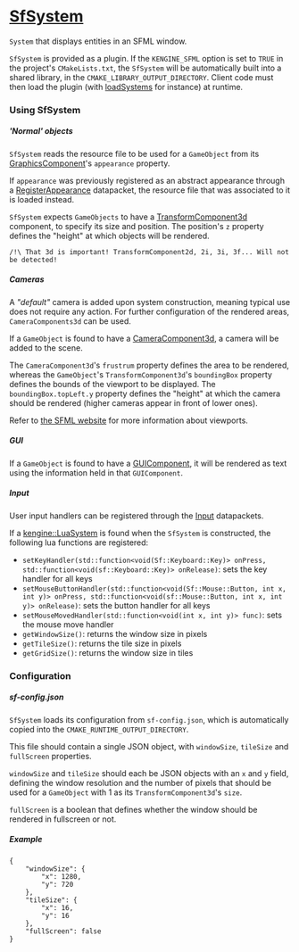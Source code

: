 # [SfSystem](SfSystem.hpp)

`System` that displays entities in an SFML window.

`SfSystem` is provided as a plugin. If the `KENGINE_SFML` option is set to `TRUE` in the project's `CMakeLists.txt`, the `SfSystem` will be automatically built into a shared library, in the `CMAKE_LIBRARY_OUTPUT_DIRECTORY`. Client code must then load the plugin (with [loadSystems](../../../SystemManager.md) for instance) at runtime.

### Using SfSystem

##### 'Normal' objects

`SfSystem` reads the resource file to be used for a `GameObject` from its [GraphicsComponent](../../components/GraphicsComponent.md)'s `appearance` property.

If `appearance` was previously registered as an abstract appearance through a [RegisterAppearance](../../packets/RegisterAppearance.hpp) datapacket, the resource file that was associated to it is loaded instead.

`SfSystem` expects `GameObjects` to have a [TransformComponent3d](../../components/TransformComponent.md) component, to specify its size and position. The position's `z` property defines the "height" at which objects will be rendered.

```
/!\ That 3d is important! TransformComponent2d, 2i, 3i, 3f... Will not be detected!
```

##### Cameras

A *"default"* camera is added upon system construction, meaning typical use does not require any action. For further configuration of the rendered areas, `CameraComponents3d` can be used.

If a `GameObject` is found to have a [CameraComponent3d](../../components/CameraComponent.hpp), a camera will be added to the scene.

 The `CameraComponent3d`'s `frustrum` property defines the area to be rendered, whereas the `GameObject`'s `TransformComponent3d`'s `boundingBox` property defines the bounds of the viewport to be displayed. The `boundingBox.topLeft.y` property defines the "height" at which the camera should be rendered (higher cameras appear in front of lower ones).

Refer to [the SFML website](https://www.sfml-dev.org/tutorials/2.0/graphics-view.php) for more information about viewports.

##### GUI

If a `GameObject` is found to have a [GUIComponent](../../components/GUIComponent.md), it will be rendered as text using the information held in that `GUIComponent`.

##### Input

User input handlers can be registered through the [Input](../../packets/Input.hpp) datapackets.

If a [kengine::LuaSystem](../../systems/LuaSystem.md) is found when the `SfSystem` is constructed, the following lua functions are registered:

* `setKeyHandler(std::function<void(Sf::Keyboard::Key)> onPress, std::function<void(sf::Keyboard::Key)> onRelease)`: sets the key handler for all keys
* `setMouseButtonHandler(std::function<void(Sf::Mouse::Button, int x, int y)> onPress, std::function<void(sf::Mouse::Button, int x, int y)> onRelease)`: sets the button handler for all keys
* `setMouseMovedHandler(std::function<void(int x, int y)> func)`: sets the mouse move handler
* `getWindowSize()`: returns the window size in pixels
* `getTileSize()`: returns the tile size in pixels
* `getGridSize()`: returns the window size in tiles

### Configuration

##### sf-config.json

`SfSystem` loads its configuration from `sf-config.json`, which is automatically copied into the `CMAKE_RUNTIME_OUTPUT_DIRECTORY`.

This file should contain a single JSON object, with `windowSize`, `tileSize` and `fullScreen` properties.

`windowSize` and `tileSize` should each be JSON objects with an `x` and `y` field, defining the window resolution and the number of pixels that should be used for a `GameObject` with 1 as its `TransformComponent3d`'s `size`.

`fullScreen` is a boolean that defines whether the window should be rendered in fullscreen or not.

##### Example

```
{
    "windowSize": {
        "x": 1280,
        "y": 720
    },
    "tileSize": {
        "x": 16,
        "y": 16
    },
    "fullScreen": false
}
```


